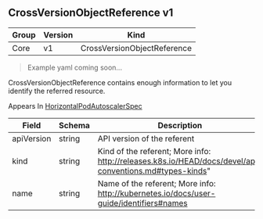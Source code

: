 ## CrossVersionObjectReference v1

Group        | Version     | Kind
------------ | ---------- | -----------
Core | v1 | CrossVersionObjectReference

> Example yaml coming soon...



CrossVersionObjectReference contains enough information to let you identify the referred resource.

<aside class="notice">
Appears In  <a href="#horizontalpodautoscalerspec-v1">HorizontalPodAutoscalerSpec</a> </aside>

Field        | Schema     | Description
------------ | ---------- | -----------
apiVersion | string | API version of the referent
kind | string | Kind of the referent; More info: http://releases.k8s.io/HEAD/docs/devel/api-conventions.md#types-kinds"
name | string | Name of the referent; More info: http://kubernetes.io/docs/user-guide/identifiers#names

